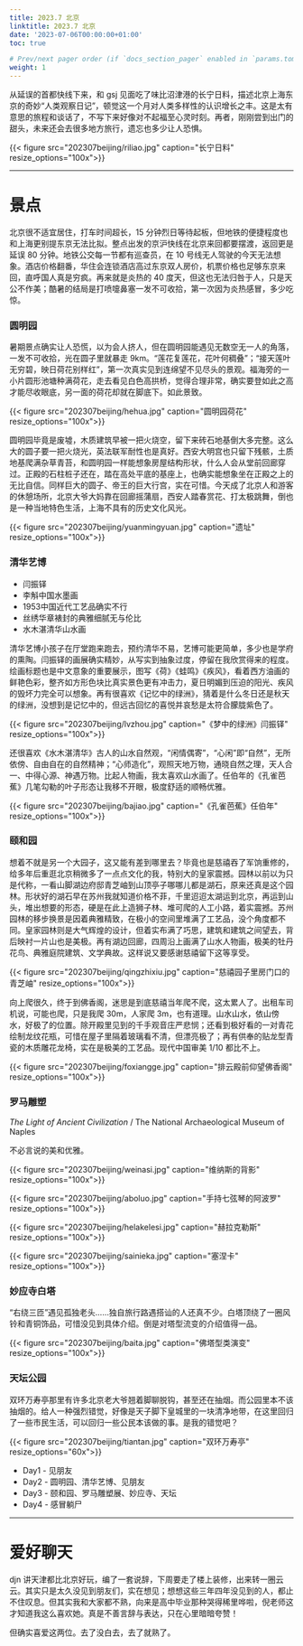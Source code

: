 ```yaml
---
title: 2023.7 北京
linktitle: 2023.7 北京
date: '2023-07-06T00:00:00+01:00'
toc: true

# Prev/next pager order (if `docs_section_pager` enabled in `params.toml`)
weight: 1
---
```


从延误的首都快线下来，和 gsj 见面吃了味比沼津港的长宁日料，描述北京上海东京的奇妙“人类观察日记”，顿觉这一个月对人类多样性的认识增长之丰。这是太有意思的旅程和谈话了，不写下来好像对不起福至心灵时刻。再者，刚刚尝到出门的甜头，未来还会去很多地方旅行，遗忘也多少让人恐惧。

{{< figure src="202307beijing/riliao.jpg" caption="长宁日料" resize_options="100x">}}



---

# 景点

北京很不适宜居住，打车时间超长，15 分钟烈日等待起板，但地铁的便捷程度也和上海更别提东京无法比拟。整点出发的京沪快线在北京来回都要摆渡，返回更是延误 80 分钟。地铁公交每一节都有巡查员，在 10 号线无人驾驶的今天无法想象。酒店价格翻番，华住会连锁酒店高过东京双人房价，机票价格也足够东京来回，直呼国人真是穷疯。再来就是炎热的 40 度天，但这也无法归咎于人，只是天公不作美；酷暑的结局是打喷嚏鼻塞一发不可收拾，第一次因为炎热感冒，多少吃惊。

### 圆明园

暑期景点确实让人恐慌，以为会人挤人，但在圆明园能遇见无数空无一人的角落，一发不可收拾，光在圆子里就暴走 9km。“莲花复莲花，花叶何稠叠”；“接天莲叶无穷碧，映日荷花别样红”，第一次真实见到连绵望不见尽头的景观。福海旁的一小片圆形池塘种满荷花，走去看见白色高拱桥，觉得合理非常，确实要登如此之高才能尽收眼底，另一面的荷花却就在脚底下。如此景致。

{{< figure src="202307beijing/hehua.jpg" caption="圆明园荷花" resize_options="100x">}}

圆明园毕竟是废墟，木质建筑早被一把火烧空，留下来砖石地基倒大多完整。这么大的圆子要一把火烧光，英法联军耐性也是真好。西安大明宫也只留下残骸，土质地基爬满杂草青苔，和圆明园一样能想象房屋结构形状，什么人会从堂前回廊穿过。正殿的石柱桩子还在，踏在高处平底的基座上，也确实能想象坐在正殿之上的无比自信。同样巨大的圆子、帝王的巨大行宫，实在可惜。今天成了北京人和游客的休憩场所，北京大爷大妈靠在回廊摇蒲扇，西安人踏春赏花、打太极跳舞，倒也是一种当地特色生活，上海不具有的历史文化风光。

{{< figure src="202307beijing/yuanmingyuan.jpg" caption="遗址" resize_options="100x">}}

### 清华艺博

* 闫振铎
* 李斛中国水墨画
* 1953中国近代工艺品确实不行
* 丝绣华章裱封的典雅细腻无与伦比
* 水木湛清华山水画

清华艺博小孩子在厅堂跑来跑去，预约清华不易，艺博可能更简单，多少也是学府的熏陶。闫振铎的画展确实精妙，从写实到抽象过度，停留在我欣赏得来的程度。绘画标题也是中文意象的重要展示，图写《荷》《蛙鸣》《疾风》，看着西方油画的鲜艳色彩，整齐如方形色块比真实景色更有冲击力，夏日明媚到压迫的阳光、疾风的毁坏力完全可以想象。再有很喜欢《记忆中的绿洲》，猜着是什么冬日还是秋天的绿洲，没想到是记忆中的，但远古回忆的喜悦并哀愁是太符合朦胧紫色了。

{{< figure src="202307beijing/lvzhou.jpg" caption="《梦中的绿洲》闫振铎" resize_options="100x">}}

还很喜欢《水木湛清华》古人的山水自然观，“闲情偶寄”，“心闲”即“自然”，无所依傍、自由自在的自然精神；“心师造化”，观照天地万物，通晓自然之理，天人合一、中得心源、神遇万物。比起人物画，我太喜欢山水画了。任伯年的《孔雀芭蕉》几笔勾勒的叶子形态让我移不开眼，极度舒适的顺畅优雅。

{{< figure src="202307beijing/bajiao.jpg" caption="《孔雀芭蕉》任伯年" resize_options="100x">}}

### 颐和园

想着不就是另一个大园子，这又能有差到哪里去？毕竟也是慈禧吞了军饷重修的，给多年后重逛北京稍微多了一点点文化的我，特别大的皇家震撼。园林以前以为只是代称，一看山脚湖边府邸青芝岫到山顶亭子哪哪儿都是湖石，原来还真是这个园林。形状好的湖石早在苏州我就知道价格不菲，千里迢迢太湖运到北京，再运到山头，堆出想要的形态，硬是在此上造狮子林、堆可爬的人工小路，着实震撼。苏州园林的移步换景是因着典雅精致，在极小的空间里堆满了工艺品，没个角度都不同。皇家园林则是大气辉煌的设计，但着实布满了巧思，建筑和建筑之间望去，背后映衬一片山也是美极。再有湖边回廊，四周沿上画满了山水人物画，极美的牡丹花鸟、典雅庭院建筑、文学典故。这样说又要感谢慈禧留下这等享受。

{{< figure src="202307beijing/qingzhixiu.jpg" caption="慈禧园子里房门口的青芝岫" resize_options="100x">}}

向上爬很久，终于到佛香阁，迷思是到底慈禧当年爬不爬，这太累人了。出租车司机说，可能也爬，只是我爬 30m，人家爬 3m，也有道理。山水山水，依山傍水，好极了的位置。除开殿里见到的千手观音庄严悲悯；还看到极好看的一对青花绘制龙纹花瓶，可惜在屋子里隔着玻璃看不清，但漂亮极了；再有供奉的贴龙型青瓷的木质雕花龙椅，实在是极美的工艺品。现代中国审美 1/10 都比不上。

{{< figure src="202307beijing/foxiangge.jpg" caption="排云殿前仰望佛香阁" resize_options="100x">}}

### 罗马雕塑

_The Light of Ancient Civilization_ / The National Archaeological Museum of Naples

不必言说的美和优雅。

{{< figure src="202307beijing/weinasi.jpg" caption="维纳斯的背影" resize_options="100x">}}

{{< figure src="202307beijing/aboluo.jpg" caption="手持七弦琴的阿波罗" resize_options="100x">}}

{{< figure src="202307beijing/helakelesi.jpg" caption="赫拉克勒斯" resize_options="100x">}}

{{< figure src="202307beijing/sainieka.jpg" caption="塞涅卡" resize_options="100x">}}

### 妙应寺白塔

“右绕三匝”遇见孤独老头……独自旅行路遇搭讪的人还真不少。白塔顶绕了一圈风铃和青铜饰品，可惜没见到具体介绍。倒是对塔型流变的介绍值得一品。

{{< figure src="202307beijing/baita.jpg" caption="佛塔型类演变" resize_options="100x">}}

### 天坛公园

双环万寿亭那里有许多北京老大爷翘着脚聊脱钩，甚至还在抽烟。而公园里本不该抽烟的。给人一种强烈错觉，好像是天子脚下皇城里的一块清净地带，在这里回归了一些市民生活，可以回归一些公民本该做的事。是我的错觉吧？

{{< figure src="202307beijing/tiantan.jpg" caption="双环万寿亭" resize_options="60x">}}

* Day1 - 见朋友
* Day2 - 圆明园、清华艺博、见朋友
* Day3 - 颐和园、罗马雕塑展、妙应寺、天坛
* Day4 - 感冒躺尸

---

# 爱好聊天

djn 讲天津都比北京好玩，编了一套说辞，下周要走了楼上装修，出来转一圈云云。其实只是太久没见到朋友们，实在想见；想想这些三年四年没见到的人，都止不住叹息。但其实我和大家都不熟，向来是高中毕业那种哭得稀里哗啦，倪老师这才知道我这么喜欢她。真是不善言辞与表达，只在心里暗暗夸赞！

但确实喜爱这两位。去了没白去，去了就熟了。
